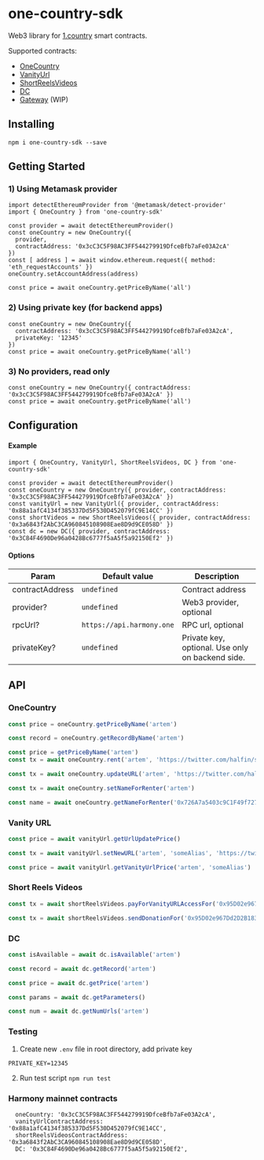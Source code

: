 # one-country-sdk

Web3 library for [1.country](https://1.country/) smart contracts.

Supported contracts:
- [OneCountry](https://github.com/harmony-one/.1.country/blob/v1.1/contracts/contracts/D1DCV2.sol)
- [VanityUrl](https://github.com/harmony-one/.1.country/blob/v1.1/contracts/contracts/VanityURL.sol)
- [ShortReelsVideos](https://github.com/harmony-one/shorts-reels-videos-contract/blob/main/contracts/ShortsReelsVideos.sol)
- [DC](https://github.com/harmony-one/dot-country/blob/main/contracts/contracts/DC.sol)
- [Gateway](https://github.com/harmony-one/dot-country/blob/gateway/contracts/contracts/Gateway.sol) (WIP)
## Installing
```shell
npm i one-country-sdk --save
```

## Getting Started
### 1) Using Metamask provider
```shell
import detectEthereumProvider from '@metamask/detect-provider'
import { OneCountry } from 'one-country-sdk'

const provider = await detectEthereumProvider()
const oneCountry = new OneCountry({
  provider,
  contractAddress: '0x3cC3C5F98AC3FF544279919DfceBfb7aFe03A2cA'
})
const [ address ] = await window.ethereum.request({ method: 'eth_requestAccounts' })
oneCountry.setAccountAddress(address)

const price = await oneCountry.getPriceByName('all')
```

### 2) Using private key (for backend apps)
```shell
const oneCountry = new OneCountry({
  contractAddress: '0x3cC3C5F98AC3FF544279919DfceBfb7aFe03A2cA',
  privateKey: '12345'
})
const price = await oneCountry.getPriceByName('all')
```

### 3) No providers, read only
```shell
const oneCountry = new OneCountry({ contractAddress: '0x3cC3C5F98AC3FF544279919DfceBfb7aFe03A2cA' })
const price = await oneCountry.getPriceByName('all')
```

## Configuration
#### Example
```shell
import { OneCountry, VanityUrl, ShortReelsVideos, DC } from 'one-country-sdk'

const provider = await detectEthereumProvider()
const oneCountry = new OneCountry({ provider, contractAddress: '0x3cC3C5F98AC3FF544279919DfceBfb7aFe03A2cA' })
const vanityUrl = new VanityUrl({ provider, contractAddress: '0x88a1afC4134f385337Dd5F530D452079fC9E14CC' })
const shortVideos = new ShortReelsVideos({ provider, contractAddress: '0x3a6843f2AbC3CA960845108908Eae8D9d9CE058D' })
const dc = new DC({ provider, contractAddress: '0x3C84F4690De96a0428Bc6777f5aA5f5a92150Ef2' })
```

#### Options
| Param           | Default value             | Description                                      |
|-----------------|---------------------------|--------------------------------------------------|
| contractAddress | `undefined`               | Contract address                                 |
| provider?       | `undefined`               | Web3 provider, optional                          |
| rpcUrl?         | `https://api.harmony.one` | RPC url, optional                                |
| privateKey?     | `undefined`               | Private key, optional. Use only on backend side. |

## API
### OneCountry
```javascript
const price = oneCountry.getPriceByName('artem')
```
```javascript
const record = oneCountry.getRecordByName('artem')
```
```javascript
const price = getPriceByName('artem')
const tx = await oneCountry.rent('artem', 'https://twitter.com/halfin/status/1072874040', price)
```
```javascript
const tx = await oneCountry.updateURL('artem', 'https://twitter.com/halfin/status/321214052')
```
```javascript
const tx = await oneCountry.setNameForRenter('artem')
```
```javascript
const name = await oneCountry.getNameForRenter('0x726A7a5403c9C1F49f72789794358A2FfdacCA85')
```

### Vanity URL
```javascript
const price = await vanityUrl.getUrlUpdatePrice()
```
```javascript
const tx = await vanityUrl.setNewURL('artem', 'someAlias', 'https://twitter.com', '1000000000000000000')
```
```javascript
const price = await vanityUrl.getVanityUrlPrice('artem', 'someAlias')
```

### Short Reels Videos
```javascript
const tx = await shortReelsVideos.payForVanityURLAccessFor('0x95D02e967Dd2D2B1839347e0B84E59136b11A073', 'artem', 'someAlias', '1000000000000000000', 12345)
```
```javascript
const tx = await shortReelsVideos.sendDonationFor('0x95D02e967Dd2D2B1839347e0B84E59136b11A073', 'artem', 'someAlias', '1000000000000000000')
```

### DC
```javascript
const isAvailable = await dc.isAvailable('artem')
```
```javascript
const record = await dc.getRecord('artem')
```
```javascript
const price = await dc.getPrice('artem')
```
```javascript
const params = await dc.getParameters()
```
```javascript
const num = await dc.getNumUrls('artem')
```

### Testing
1) Create new `.env` file in root directory, add private key
```
PRIVATE_KEY=12345
```
2) Run test script `npm run test`

### Harmony mainnet contracts
```
  oneCountry: '0x3cC3C5F98AC3FF544279919DfceBfb7aFe03A2cA',
  vanityUrlContractAddress: '0x88a1afC4134f385337Dd5F530D452079fC9E14CC',
  shortReelsVideosContractAddress: '0x3a6843f2AbC3CA960845108908Eae8D9d9CE058D',
  DC: '0x3C84F4690De96a0428Bc6777f5aA5f5a92150Ef2',
```
